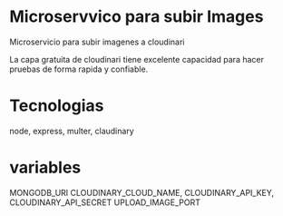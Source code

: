 #  Microservvico para subir Images

Microservicio para subir imagenes a cloudinari

La capa gratuita de cloudinari tiene excelente capacidad para hacer pruebas de forma rapida y confiable.

# Tecnologias

node, express, multer, claudinary 

# variables 

MONGODB_URI
CLOUDINARY_CLOUD_NAME,
CLOUDINARY_API_KEY,
CLOUDINARY_API_SECRET
UPLOAD_IMAGE_PORT



